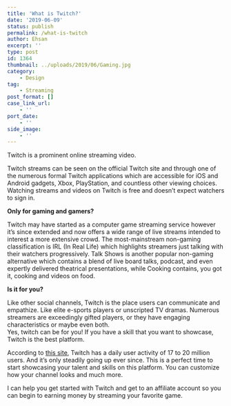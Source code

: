 ```yaml
---
title: 'What is Twitch?'
date: '2019-06-09'
status: publish
permalink: /what-is-twitch
author: Ehsan
excerpt: ''
type: post
id: 1364
thumbnail: ../uploads/2019/06/Gaming.jpg
category:
    - Design
tag:
    - Streaming
post_format: []
case_link_url:
    - ''
port_date:
    - ''
side_image:
    - ''
---
```

Twitch is a prominent online streaming video.

Twitch streams can be seen on the official Twitch site and through one of the numerous formal Twitch applications which are accessible for iOS and Android gadgets, Xbox, PlayStation, and countless other viewing choices. Watching streams and videos on Twitch is free and doesn’t expect watchers to sign in.

**Only for gaming and gamers?**

Twitch may have started as a computer game streaming service however it’s since extended and now offers a wide range of live streams intended to interest a more extensive crowd. The most-mainstream non-gaming classification is IRL (In Real Life) which highlights streamers just talking with their watchers progressively. Talk Shows is another popular non-gaming alternative which contains a blend of live board talks, podcast, and even expertly delivered theatrical presentations, while Cooking contains, you got it, cooking and videos on food.

**Is it for you?**

Like other social channels, Twitch is the place users can communicate and empathize. Like elite e-sports players or unscripted TV dramas. Numerous streamers are exceedingly gifted players, or they have engaging characteristics or maybe even both.  
Yes, twitch can be for you! If you have a skill that you want to showcase, Twitch is the best platform.

According to [this site](http://www.businessofapps.com/data/twitch-statistics/), Twitch has a daily user activity of 17 to 20 million users. And it’s only steadily going up ever since. This is a perfect time to start showcasing your talent and skills on this platform. You can customize how your channel looks and much more.

I can help you get started with Twitch and get to an affiliate account so you can begin to earning money by streaming your favorite game.